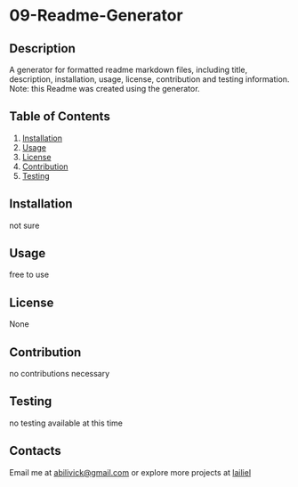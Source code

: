 # 09-Readme-Generator

## Description

A generator for formatted readme markdown files, including title, description, installation, usage, license, contribution and testing information.
Note: this Readme was created using the generator.

## Table of Contents

1. [Installation](#installation)
2. [Usage](#usage)
3. [License](#license)
4. [Contribution](#contribution)
5. [Testing](#testing)

## Installation

not sure

## Usage

free to use

## License

None

## Contribution

no contributions necessary

## Testing

no testing available at this time

## Contacts

Email me at [abilivick@gmail.com](mailto:abilivick@gmail.com) or explore more projects at [lailiel](https://www.github.com/lailiel)

